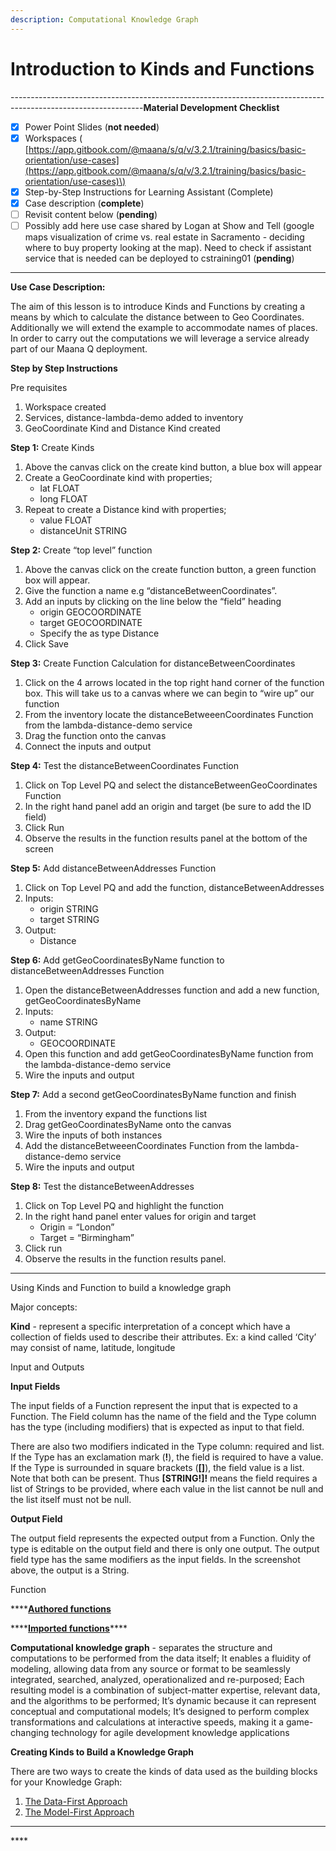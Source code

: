 ```yaml
---
description: Computational Knowledge Graph
---
```


# Introduction to Kinds and Functions

---------------------------------------------------------------------------------------------------------------**Material Development Checklist**

* [x] Power Point Slides \(**not needed**\)
* [x] Workspaces \( [https://app.gitbook.com/@maana/s/q/v/3.2.1/training/basics/basic-orientation/use-cases](https://app.gitbook.com/@maana/s/q/v/3.2.1/training/basics/basic-orientation/use-cases)\) 
* [x] Step-by-Step Instructions for Learning Assistant \(Complete\)
* [x] Case description \(**complete**\)
* [ ] Revisit content below \(**pending**\)
* [ ] Possibly add here use case shared by Logan at Show and Tell \(google maps visualization of crime vs. real estate in Sacramento - deciding where to buy property looking at the map\). Need to check if assistant service that is needed can be deployed to cstraining01 \(**pending**\)

---------------------------------------------------------------------------------------------------------------



**Use Case Description:**  

The aim of this lesson is to introduce Kinds and Functions by creating a means by which to calculate the distance between to Geo Coordinates.  Additionally we will extend the example to accommodate names of places.  In order to carry out the computations we will leverage a service already part of our Maana Q deployment.   

**Step by Step Instructions**

Pre requisites 

1. Workspace created 
2. Services, distance-lambda-demo added to inventory 
3. GeoCoordinate Kind and Distance Kind created 

**Step 1:** Create Kinds  

1. Above the canvas click on the create kind button, a blue box will appear 
2. Create a GeoCoordinate kind with properties; 
   * lat  FLOAT 
   * long FLOAT 
3. Repeat to create a Distance kind with properties; 
   * value FLOAT 
   * distanceUnit STRING 

**Step 2:** Create “top level” function 

1. Above the canvas click on the create function button, a green function box will appear.  
2. Give the function a name e.g “distanceBetweenCoordinates”.  
3. Add an inputs by clicking on the line below the “field” heading  
   * origin GEOCOORDINATE 
   * target GEOCOORDINATE 
   * Specify the as type Distance 
4. Click Save

**Step 3:** Create Function Calculation for distanceBetweenCoordinates  

1. Click on the 4 arrows located in the top right hand corner of the function box. This will take us to a canvas where we can begin to “wire up” our function 
2. From the inventory locate the distanceBetweeenCoordinates Function from the lambda-distance-demo service 
3. Drag the function onto the canvas 
4. Connect the inputs and output 

**Step 4:** Test the distanceBetweenCoordinates Function 

1. Click on Top Level PQ and select the distanceBetweenGeoCoordinates Function 
2. In the right hand panel add an origin and target \(be sure to add the ID field\) 
3. Click Run 
4. Observe the results in the function results panel at the bottom of the screen  

**Step 5:** Add distanceBetweenAddresses Function 

1. Click on Top Level PQ and add the function, distanceBetweenAddresses 
2. Inputs:  
   * origin STRING 
   * target STRING 
3. Output: 
   * Distance 

**Step 6:** Add getGeoCoordinatesByName function to distanceBetweenAddresses Function 

1. Open the distanceBetweenAddresses function and add a new function, getGeoCoordinatesByName 
2. Inputs: 
   * name STRING  
3. Output: 
   * GEOCOORDINATE 
4. Open this function and add getGeoCoordinatesByName function from the lambda-distance-demo service 
5. Wire the inputs and output 

**Step 7:** Add a second getGeoCoordinatesByName function and finish 

1. From the inventory expand the functions list 
2. Drag getGeoCoordinatesByName onto the canvas 
3. Wire the inputs of both instances 
4. Add the distanceBetweeenCoordinates Function from the lambda-distance-demo service 
5. Wire the inputs and output 

**Step 8:** Test the distanceBetweenAddresses 

1. Click on Top Level PQ and highlight the function 
2. In the right hand panel enter values for origin and target 
   * Origin = “London” 
   * Target = “Birmingham” 
3. Click run 
4. Observe the results in the function results panel. 

----------------------

Using Kinds and Function to build a knowledge graph

Major concepts:

**Kind** - represent a specific interpretation of a concept which have a collection of fields used to describe their attributes. Ex: a kind called ‘City’ may consist of name, latitude, longitude 

Input and Outputs

**Input Fields**

The input fields of a Function represent the input that is expected to a Function. The Field column has the name of the field and the Type column has the type \(including modifiers\) that is expected as input to that field.

There are also two modifiers indicated in the Type column: required and list. If the Type has an exclamation mark \(**!**\), the field is required to have a value. If the Type is surrounded in square brackets \(**\[\]**\), the field value is a list. Note that both can be present. Thus **\[STRING!\]!** means the field requires a list of Strings to be provided, where each value in the list cannot be null and the list itself must not be null.

**Output Field**

The output field represents the expected output from a Function. Only the type is editable on the output field and there is only one output. The output field type has the same modifiers as the input fields. In the screenshot above, the output is a String.

Function

\*\*\*\*[**Authored functions** ](https://app.gitbook.com/@maana/s/q/~/edit/drafts/-Lss1wojMQWwITyvTgMq/v/3.2.1/product-guide/getting-started-with-maana/building-knowledge-layers/understanding-functions#understanding-maana-functions)

\*\*\*\*[**Imported functions**](https://app.gitbook.com/@maana/s/q/~/edit/drafts/-Lss1wojMQWwITyvTgMq/v/3.2.1/product-guide/getting-started-with-maana/building-knowledge-layers/understanding-functions#understanding-maana-functions)\*\*\*\*

**Computational knowledge graph** - separates the structure and computations to be performed from the data itself; It enables a fluidity of modeling, allowing data from any source or format to be seamlessly integrated, searched, analyzed, operationalized and re-purposed; Each resulting model is a combination of subject-matter expertise, relevant data, and the algorithms to be performed; It’s dynamic because it can represent conceptual and computational models; It’s designed to perform complex transformations and calculations at interactive speeds, making it a game-changing technology for agile development knowledge applications

**Creating Kinds to Build a Knowledge Graph** 

There are two ways to create the kinds of data used as the building blocks for your Knowledge Graph:

1. [The Data-First Approach](https://app.gitbook.com/@maana/s/q/~/edit/drafts/-Lss1wojMQWwITyvTgMq/v/3.2.1/product-guide/reference-guide/technical-design-and-architecture/kinds-and-fields/kind-approaches#data-first-approach)
2. [The Model-First Approach](https://app.gitbook.com/@maana/s/q/~/edit/drafts/-Lss1wojMQWwITyvTgMq/v/3.2.1/product-guide/reference-guide/technical-design-and-architecture/kinds-and-fields/kind-approaches#data-first-approach) 

-----------------------------------

\*\*\*\*

